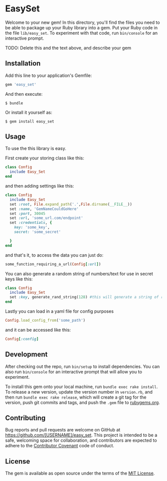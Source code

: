# EasySet

Welcome to your new gem! In this directory, you'll find the files you need to be able to package up your Ruby library into a gem. Put your Ruby code in the file `lib/easy_set`. To experiment with that code, run `bin/console` for an interactive prompt.

TODO: Delete this and the text above, and describe your gem

## Installation

Add this line to your application's Gemfile:

```ruby
gem 'easy_set'
```

And then execute:

    $ bundle

Or install it yourself as:

    $ gem install easy_set

## Usage

To use the this library is easy.

First create your storing class like this:

```ruby
class Config
  include Easy_Set
end
```

and then adding settings like this:

```ruby
class Config
  include Easy_Set
  set :root, File.expand_path('.',File.dirname(__FILE__))
  set :name, 'GemNameCouldGoHere'
  set :port, 30045
  set :url, 'some_url.com/endpoint'
  set :credentials, {
    key: 'some_key',
    secret: 'some_secret'

  }
end
```

and that's it, to access the data you can just do:

```ruby
some_function_requiring_a_url(Config[:url])
```

You can also generate a random string of numbers/text for use in secret keys like this:

```ruby
class Config
  include Easy_Set
  set :key, generate_rand_string(128) #this will generate a string of random numbers & letters 128 characters long
end
```

Lastly you can load in a yaml file for config purposes

```ruby
Config.load_config_from('some_path')
```

and it can be accessed like this:

```ruby
Config[:config]
```

## Development

After checking out the repo, run `bin/setup` to install dependencies. You can also run `bin/console` for an interactive prompt that will allow you to experiment.

To install this gem onto your local machine, run `bundle exec rake install`. To release a new version, update the version number in `version.rb`, and then run `bundle exec rake release`, which will create a git tag for the version, push git commits and tags, and push the `.gem` file to [rubygems.org](https://rubygems.org).

## Contributing

Bug reports and pull requests are welcome on GitHub at https://github.com/[USERNAME]/easy_set. This project is intended to be a safe, welcoming space for collaboration, and contributors are expected to adhere to the [Contributor Covenant](contributor-covenant.org) code of conduct.


## License

The gem is available as open source under the terms of the [MIT License](http://opensource.org/licenses/MIT).

